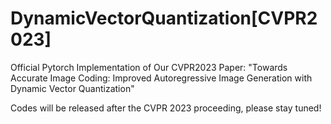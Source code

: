# DynamicVectorQuantization[CVPR2023]
Official Pytorch Implementation of Our CVPR2023 Paper: "Towards Accurate Image Coding: Improved Autoregressive Image Generation with Dynamic Vector Quantization"

Codes will be released after the CVPR 2023 proceeding, please stay tuned!
